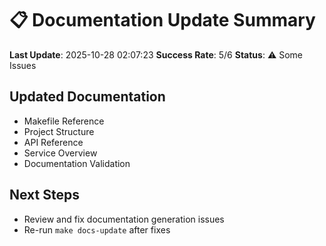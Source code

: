 # 📋 Documentation Update Summary

**Last Update**: 2025-10-28 02:07:23
**Success Rate**: 5/6
**Status**: ⚠️ Some Issues

## Updated Documentation

- Makefile Reference
- Project Structure
- API Reference
- Service Overview
- Documentation Validation

## Next Steps

- Review and fix documentation generation issues
- Re-run `make docs-update` after fixes
